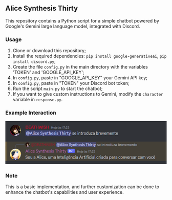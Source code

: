 ## Alice Synthesis Thirty

This repository contains a Python script for a simple chatbot powered by Google's Gemini large language model, integrated with Discord. 

### Usage

1. Clone or download this repository;
2. Install the required dependencies: `pip install google-generativeai`, `pip install discord.py`;
3. Create the file `config.py` in the main directory with the variables 'TOKEN' and 'GOOGLE_API_KEY';
5. In `config.py`, paste in "GOOGLE_API_KEY" your Gemini API key;
6. In `config.py`, paste in "TOKEN" your Discord bot token;
7. Run the script `main.py` to start the chatbot;
8. If you want to give custom instructions to Gemini, modify the `character` variable in `response.py`.

### Example Interaction

![Example](https://github.com/DevByDEATHWISH/Alice/blob/master/Example.png)

### Note

This is a basic implementation, and further customization can be done to enhance the chatbot's capabilities and user experience.
